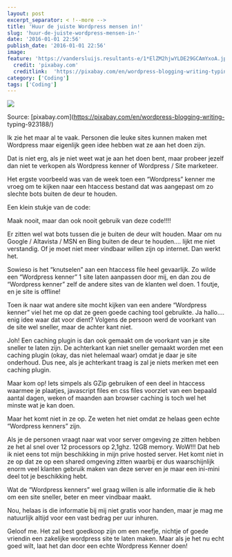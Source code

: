 ```yaml
---
layout: post
excerpt_separator: < !--more -->
title: 'Huur de juiste Wordpress mensen in!'
slug: 'huur-de-juiste-wordpress-mensen-in-'
date: '2016-01-01 22:56'
publish_date: '2016-01-01 22:56'
image:
feature: 'https://vandersluijs.resultants-e/1*ElZM2hjwYLDE29GCAmYxoA.jpeg'
  credit: 'pixabay.com'
  creditlink:  'https://pixabay.com/en/wordpress-blogging-writing-typing-923188/'
category: ['Coding']
tags: ['Coding']
---
```

![](https://vandersluijs.resultants-e/1*ElZM2hjwYLDE29GCAmYxoA.jpeg)

Source: [pixabay.com](https://pixabay.com/en/wordpress-blogging-writing-
typing-923188/)

Ik zie het maar al te vaak. Personen die leuke sites kunnen maken met
Wordpress maar eigenlijk geen idee hebben wat ze aan het doen zijn.

Dat is niet erg, als je niet weet wat je aan het doen bent, maar probeer
jezelf dan niet te verkopen als Wordpress kenner of Wordpress / Site
marketeer.

Het ergste voorbeeld was van de week toen een “Wordpress” kenner me vroeg om
te kijken naar een htaccess bestand dat was aangepast om zo slechte bots
buiten de deur te houden.

Een klein stukje van de code:

Maak nooit, maar dan ook nooit gebruik van deze code!!!!

Er zitten wel wat bots tussen die je buiten de deur wilt houden. Maar om nu
Google / Altavista / MSN en Bing buiten de deur te houden…. lijkt me niet
verstandig. Of je moet niet meer vindbaar willen zijn op internet. Dan werkt
het.

Sowieso is het “knutselen” aan een htaccess file heel gevaarlijk. Zo wilde een
“Wordpress kenner” 1 site laten aanpassen door mij, en dan zou de “Wordpress
kenner” zelf de andere sites van de klanten wel doen. 1 foutje, en je site is
offline!

Toen ik naar wat andere site mocht kijken van een andere “Wordpress kenner”
viel het me op dat ze geen goede caching tool gebruikte. Ja hallo…. enig idee
waar dat voor dient? Volgens de persoon werd de voorkant van de site wel
sneller, maar de achter kant niet.

Joh! Een caching plugin is dan ook gemaakt om de voorkant van je site sneller
te laten zijn. De achterkant kan niet sneller gemaakt worden met een caching
plugin (okay, das niet helemaal waar) omdat je daar je site onderhoud. Dus
nee, als je achterkant traag is zal je niets merken met een caching plugin.

Maar kom op! Iets simpels als GZip gebruiken of een deel in htaccess waarmee
je plaatjes, javascript files en css files voorziet van een bepaald aantal
dagen, weken of maanden aan browser caching is toch wel het minste wat je kan
doen.

Maar het komt niet in ze op. Ze weten het niet omdat ze helaas geen echte
“Wordpress kenners” zijn.

Als je de personen vraagt naar wat voor server omgeving ze zitten hebben ze
het al snel over 12 processors op 2,1ghz. 12GB memory. WoW!!! Dat heb ik niet
eens tot mijn beschikking in mijn prive hosted server. Het komt niet in ze op
dat ze op een shared omgeving zitten waarbij er dus waarschijnlijk enorm veel
klanten gebruik maken van deze server en je maar een ini-mini deel tot je
beschikking hebt.

Wat de “Wordpress kenners” wel graag willen is alle informatie die ik heb om
een site sneller, beter en meer vindbaar maakt.

Nou, helaas is die informatie bij mij niet gratis voor handen, maar je mag me
natuurlijk altijd voor een vast bedrag per uur inhuren.

Geloof me. Het zal best goedkoop zijn om een neefje, nichtje of goede vriendin
een zakelijke wordpress site te laten maken. Maar als je het nu echt goed
wilt, laat het dan door een echte Wordpress Kenner doen!

